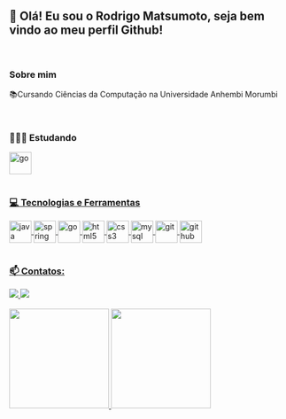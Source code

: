## 👋 Olá! Eu sou o Rodrigo Matsumoto, seja bem vindo ao meu perfil Github!
<br>

### Sobre mim 
<div>
 <p>📚Cursando Ciências da Computação na Universidade Anhembi Morumbi</p>
 <p></p>
</div><br>

### 👨🏻‍💻 Estudando 
 
<div style="display: inline_block">
  <a href="https://github.com/RodrigoMatsumoto">
  <img align="center" alt="go" width="40" height="40" src="https://cdn.jsdelivr.net/gh/devicons/devicon/icons/go/go-original-wordmark.svg"/>
</div><br>
                                                                                                                      

                                                                                                                      
### 💻 Tecnologias e Ferramentas 
<div>
  <a href="https://github.com/RodrigoMatsumoto">
  <img align="center" alt="java" width="40" height="40" src="https://cdn.jsdelivr.net/gh/devicons/devicon/icons/java/java-original-wordmark.svg"/>
  <img align="center" alt="spring" width="40" height="40" src="https://cdn.jsdelivr.net/gh/devicons/devicon/icons/spring/spring-original-wordmark.svg"/>
  <img align="center" alt="go" width="40" height="40" src="https://cdn.jsdelivr.net/gh/devicons/devicon/icons/go/go-original-wordmark.svg"/>
  <img align="center" alt="html5" width="40" height="40" src="https://cdn.jsdelivr.net/gh/devicons/devicon/icons/html5/html5-plain-wordmark.svg"/>
  <img align="center" alt="css3" width="40" height="40" src="https://cdn.jsdelivr.net/gh/devicons/devicon/icons/css3/css3-plain-wordmark.svg"/>
  <img align="center" alt="mysql" width="40" height="40" src="https://cdn.jsdelivr.net/gh/devicons/devicon/icons/mysql/mysql-original-wordmark.svg"/>
  <img align="center" alt="git" width="40" height="40" src="https://cdn.jsdelivr.net/gh/devicons/devicon/icons/git/git-plain-wordmark.svg"/>
  <img align="center" alt="github" width="40" height="40" src="https://cdn.jsdelivr.net/gh/devicons/devicon/icons/github/github-original-wordmark.svg"/>
</div><br>
                                                                                                                      
### 📫 Contatos:
<div>
  <a href = "mailto:rodrigo.matsumoto87@gmail.com">
    <img src="https://img.shields.io/badge/Gmail-D14836?style=for-the-badge&logo=gmail&logoColor=white" target="_blank">
  </a>
  <a href="https://www.linkedin.com/in/rodrigo-matsumoto-37ab1713a/" target="_blank">
    <img src="https://img.shields.io/badge/-LinkedIn-%230077B5?style=for-the-badge&logo=linkedin&logoColor=white" target="_blank">
  </a>   
</div><br>
                                                                                                                      
<div>
  <a href="https://github.com/RodrigoMatsumoto">
  <img height="180em" src="https://github-readme-stats.vercel.app/api/top-langs/?username=RodrigoMatsumoto&layout=compact&langs_count=7&theme=merko"/>
  <img height="180em" src="https://github-readme-stats.vercel.app/api?username=RodrigoMatsumoto&show_icons=true&theme=merko&include_all_commits=true&count_private=true"/>
</div>                     
